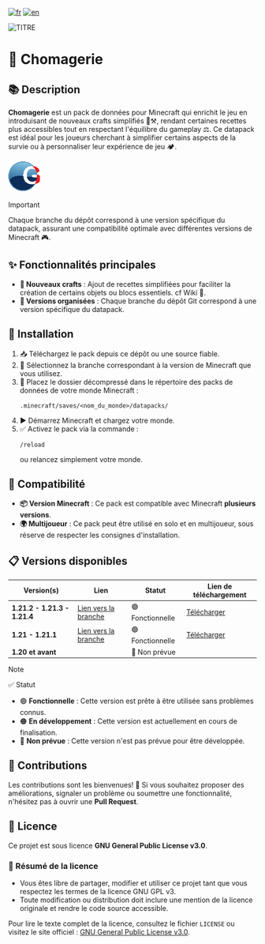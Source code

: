 [![fr](https://img.shields.io/badge/lang-fr-blue.svg)](https://github.com/mal0andre/chomagerie/blob/main/README.md)
[![en](https://img.shields.io/badge/lang-en-blue.svg)](https://github.com/mal0andre/chomagerie/blob/main/README-en.md)

![TITRE](https://golriver.fr/assets/img/chomagerie_title.png)

# 🔧️ Chomagerie

## 📚 Description

**Chomagerie** est un pack de données pour Minecraft qui enrichit le jeu en introduisant de nouveaux crafts simplifiés
🩵⚒️, rendant certaines recettes plus accessibles tout en respectant l'équilibre du gameplay ⚖️. Ce datapack est idéal
pour les joueurs cherchant à simplifier certains aspects de la survie ou à personnaliser leur expérience de jeu 🏕️.

![Pack Icon](https://github.com/mal0andre/chomagerie/blob/1.21+/pack.png)

> [!IMPORTANT]  
> Chaque branche du dépôt correspond à une version spécifique du datapack, assurant une compatibilité optimale avec
> différentes versions de Minecraft 🎮.

## ✨ Fonctionnalités principales

- **🔧️ Nouveaux crafts** : Ajout de recettes simplifiées pour faciliter la création de certains objets ou blocs
  essentiels. cf Wiki 📓.
- **🌿 Versions organisées** : Chaque branche du dépôt Git correspond à une version spécifique du datapack.

## 🚀 Installation

1. 📥 Téléchargez le pack depuis ce dépôt ou une source fiable.
2. 🔄 Sélectionnez la branche correspondant à la version de Minecraft que vous utilisez.
3. 📂 Placez le dossier décompressé dans le répertoire des packs de données de votre monde Minecraft :
   ```  
   .minecraft/saves/<nom_du_monde>/datapacks/  
   ```  
4. ▶️ Démarrez Minecraft et chargez votre monde.
5. ✅ Activez le pack via la commande :
   ```  
   /reload  
   ```  
   ou relancez simplement votre monde.

## 🧪 Compatibilité

- **📦 Version Minecraft** : Ce pack est compatible avec Minecraft **plusieurs versions**.
- **🌍 Multijoueur** : Ce pack peut être utilisé en solo et en multijoueur, sous réserve de respecter les consignes
  d'installation.

## 📋 Versions disponibles

| Version(s)                   | Lien                                                                         | Statut           | Lien de téléchargement                                                      |
|------------------------------|------------------------------------------------------------------------------|------------------|-----------------------------------------------------------------------------|
| **1.21.2 - 1.21.3 - 1.21.4** | [Lien vers la branche](https://github.com/mal0andre/chomagerie/tree/1.21.2+) | 🟢 Fonctionnelle | [Télécharger](https://github.com/mal0andre/chomagerie/archive/refs/tags/1.21.2+.zip) |
| **1.21 - 1.21.1**            | [Lien vers la branche](https://github.com/mal0andre/chomagerie/tree/1.21+)   | 🟢 Fonctionnelle | [Télécharger](https://github.com/mal0andre/chomagerie/archive/refs/tags/1.21+.zip)   |
| **1.20 et avant**            |                                                                              | 🔴 Non prévue    |                                                                             |

> [!NOTE]  
> ✅ Statut
> - 🟢 **Fonctionnelle** : Cette version est prête à être utilisée sans problèmes connus.
> - 🟠 **En développement** : Cette version est actuellement en cours de finalisation.
> - 🔴 **Non prévue** : Cette version n'est pas prévue pour être développée.

## 🤝 Contributions

Les contributions sont les bienvenues! 🎉 Si vous souhaitez proposer des améliorations, signaler un problème ou soumettre
une fonctionnalité, n'hésitez pas à ouvrir une **Pull Request**.

## 📜 Licence

Ce projet est sous licence **GNU General Public License v3.0**.

### 🔎 Résumé de la licence

- Vous êtes libre de partager, modifier et utiliser ce projet tant que vous respectez les termes de la licence GNU GPL
  v3.
- Toute modification ou distribution doit inclure une mention de la licence originale et rendre le code source
  accessible.

Pour lire le texte complet de la licence, consultez le fichier `LICENSE` ou visitez le site
officiel : [GNU General Public License v3.0](https://www.gnu.org/licenses/gpl-3.0.en.html).

